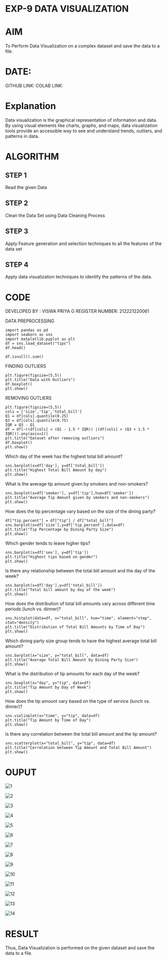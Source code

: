 # EXP-9 DATA VISUALIZATION
# AIM
To Perform Data Visualization on a complex dataset and save the data to a file.

# DATE:
GITHUB LINK:
COLAB LINK:

# Explanation
Data visualization is the graphical representation of information and data. By using visual elements like charts, graphs, and maps, data visualization tools provide an accessible way to see and understand trends, outliers, and patterns in data.

# ALGORITHM
## STEP 1
Read the given Data

## STEP 2
Clean the Data Set using Data Cleaning Process

## STEP 3
Apply Feature generation and selection techniques to all the features of the data set

## STEP 4
Apply data visualization techniques to identify the patterns of the data.

# CODE
DEVELOPED BY : VISWA PRIYA G
REGISTER NUMBER: 212221220061

DATA PREPROCESSING
```
import pandas as pd
import seaborn as sns
import matplotlib.pyplot as plt
df = sns.load_dataset("tips")
df.head()
```
```
df.isnull().sum()
```
FINDING OUTLIERS 
```
plt.figure(figsize=(5,5))
plt.title("Data with Outliers")
df.boxplot()
plt.show()
```
REMOVING OUTLIERS
```
plt.figure(figsize=(5,5))
cols = ['size','tip','total_bill']
Q1 = df[cols].quantile(0.25)
Q3 = df[cols].quantile(0.75)
IQR = Q3 - Q1
df = df[~((df[cols] < (Q1 - 1.5 * IQR)) |(df[cols] > (Q3 + 1.5 * IQR))).any(axis=1)]
plt.title("Dataset after removing outliers")
df.boxplot()
plt.show()
```
Which day of the week has the highest total bill amount?
```
sns.barplot(x=df['day'], y=df['total_bill'])
plt.title("Highest Total Bill Amount by day")
plt.show()
```
What is the average tip amount given by smokers and non-smokers?
```
sns.boxplot(x=df['smoker'], y=df['tip'],hue=df['smoker'])
plt.title("Average Tip Amount given by smokers and non-smokers")
plt.show()
```
How does the tip percentage vary based on the size of the dining party?
```
df["tip_percent"] = df["tip"] / df["total_bill"]
sns.barplot(x=df['size'],y=df['tip_percent'],data=df)
plt.title("Tip Percentage by Dining Party Size")
plt.show()
```
Which gender tends to leave higher tips?
```
sns.barplot(x=df['sex'], y=df['tip'])
plt.title("Highest tips based on gender")
plt.show()
```
Is there any relationship between the total bill amount and the day of the week?
```
sns.barplot(x=df['day'],y=df['total_bill'])
plt.title("Total bill amount by day of the week")
plt.show()
```
How does the distribution of total bill amounts vary across different time periods (lunch vs. dinner)?
```
sns.histplot(data=df, x="total_bill", hue="time", element="step", stat="density")
plt.title("Distribution of Total Bill Amounts by Time of Day")
plt.show()
```
Which dining party size group tends to have the highest average total bill amount?
```
sns.barplot(x="size", y="total_bill", data=df)
plt.title("Average Total Bill Amount by Dining Party Size")
plt.show()
```
What is the distribution of tip amounts for each day of the week?
```
sns.boxplot(x="day", y="tip", data=df)
plt.title("Tip Amount by Day of Week")
plt.show()
```
How does the tip amount vary based on the type of service (lunch vs. dinner)?
```
sns.violinplot(x="time", y="tip", data=df)
plt.title("Tip Amount by Time of Day")
plt.show()
```
Is there any correlation between the total bill amount and the tip amount?
```
sns.scatterplot(x="total_bill", y="tip", data=df)
plt.title("Correlation between Tip Amount and Total Bill Amount")
plt.show()
```
# OUPUT
![1](https://github.com/viswapriyaG/Ex-09-Data-Visualization_/assets/131427787/8de365c6-08e9-4695-98c7-167151f37a3b)

![2](https://github.com/viswapriyaG/Ex-09-Data-Visualization_/assets/131427787/ad1caf98-070f-46fe-a5f1-7bead2e8b3ff)

![3](https://github.com/viswapriyaG/Ex-09-Data-Visualization_/assets/131427787/730c0554-eadc-4ef5-a1ac-f80fcace3a27)

![4](https://github.com/viswapriyaG/Ex-09-Data-Visualization_/assets/131427787/0a830937-7895-4330-a4a6-d8dbe1c27d84)

![5](https://github.com/viswapriyaG/Ex-09-Data-Visualization_/assets/131427787/eee7621d-bf2c-459c-a55f-8438dbc00138)

![6](https://github.com/viswapriyaG/Ex-09-Data-Visualization_/assets/131427787/537a0c74-2ea2-4e04-8f7e-14db7fd02c69)

![7](https://github.com/viswapriyaG/Ex-09-Data-Visualization_/assets/131427787/45ce75c4-fa81-4d49-af98-074560f95689)

![8](https://github.com/viswapriyaG/Ex-09-Data-Visualization_/assets/131427787/500c10b3-3b2a-42f3-a73e-1b1ced94d1c3)

![9](https://github.com/viswapriyaG/Ex-09-Data-Visualization_/assets/131427787/25ac68f5-0ab7-4ec8-9f7c-09c9a15ee7d1)

![10](https://github.com/viswapriyaG/Ex-09-Data-Visualization_/assets/131427787/02035e35-fd87-43f4-a4e9-2f2ca2621ae6)


![11](https://github.com/viswapriyaG/Ex-09-Data-Visualization_/assets/131427787/e4922a86-0852-45b9-8a1d-66e8213ffc1e)

![12](https://github.com/viswapriyaG/Ex-09-Data-Visualization_/assets/131427787/4b0cb253-e71b-4a5e-b3f0-3f450277560b)

![13](https://github.com/viswapriyaG/Ex-09-Data-Visualization_/assets/131427787/dcfb90f3-3906-4fc8-9507-6b0bf548c930)

![14](https://github.com/viswapriyaG/Ex-09-Data-Visualization_/assets/131427787/79a2ea49-58cf-4a59-bfe0-3c302d1bc046)


# RESULT

Thus, Data Visualization is performed on the given dataset and save the data to a file.
